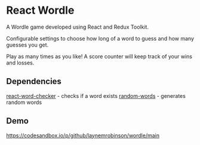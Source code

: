 # React Wordle

A Wordle game developed using React and Redux Toolkit.

Configurable settings to choose how long of a word to guess and how many guesses you get.

Play as many times as you like! A score counter will keep track of your wins and losses.

## Dependencies

[react-word-checker]([url](https://classic.yarnpkg.com/en/package/react-word-checker)) - checks if a word exists
[random-words]([url](https://www.npmjs.com/package/random-words)) - generates random words

## Demo

[https://codesandbox.io/p/github/laynemrobinson/wordle/main
]([url](https://codesandbox.io/p/github/laynemrobinson/wordle/main)https://codesandbox.io/p/github/laynemrobinson/wordle/main) 
 
